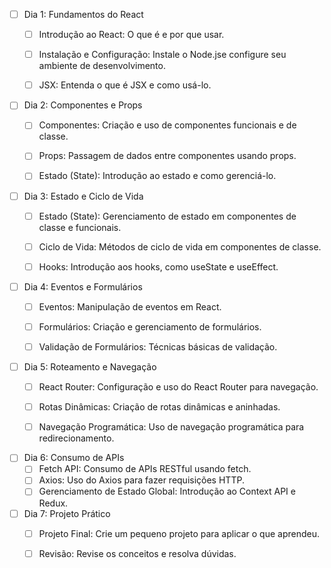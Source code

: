 

- [ ] Dia 1: Fundamentos do React
	- [ ] Introdução ao React: O que é e por que usar.
	- [ ] Instalação e Configuração: Instale o Node.jse configure seu ambiente de desenvolvimento.
	- [ ] JSX: Entenda o que é JSX e como usá-lo.


- [ ] Dia 2: Componentes e Props
	- [ ] Componentes: Criação e uso de componentes funcionais e de classe.
	- [ ] Props: Passagem de dados entre componentes usando props.
	- [ ] Estado (State): Introdução ao estado e como gerenciá-lo.


- [ ] Dia 3: Estado e Ciclo de Vida
	- [ ] Estado (State): Gerenciamento de estado em componentes de classe e funcionais.
	- [ ] Ciclo de Vida: Métodos de ciclo de vida em componentes de classe.
	- [ ] Hooks: Introdução aos hooks, como useState e useEffect.


- [ ] Dia 4: Eventos e Formulários
	- [ ] Eventos: Manipulação de eventos em React.
	- [ ] Formulários: Criação e gerenciamento de formulários.
	- [ ] Validação de Formulários: Técnicas básicas de validação.


- [ ] Dia 5: Roteamento e Navegação
	- [ ] React Router: Configuração e uso do React Router para navegação.
	- [ ] Rotas Dinâmicas: Criação de rotas dinâmicas e aninhadas.
	- [ ] Navegação Programática: Uso de navegação programática para redirecionamento.


- [ ] Dia 6: Consumo de APIs
	- [ ] Fetch API: Consumo de APIs RESTful usando fetch.
	- [ ] Axios: Uso do Axios para fazer requisições HTTP.
	- [ ] Gerenciamento de Estado Global: Introdução ao Context API e Redux.

- [ ] Dia 7: Projeto Prático
	- [ ] Projeto Final: Crie um pequeno projeto para aplicar o que aprendeu.
	- [ ] Revisão: Revise os conceitos e resolva dúvidas.











